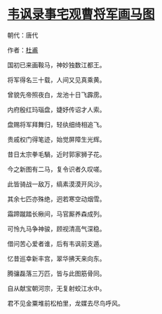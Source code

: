 # [韦讽录事宅观曹将军画马图](http://so.gushiwen.org/view_10611.aspx)

朝代：唐代

作者：[杜甫](http://so.gushiwen.org/author_474.aspx)

国初已来画鞍马，神妙独数江都王。

将军得名三十载，人间又见真乘黄。

曾貌先帝照夜白，龙池十日飞霹雳。

内府殷红玛瑙盘，婕妤传诏才人索。

盘赐将军拜舞归，轻纨细绮相追飞。

贵戚权门得笔迹，始觉屏障生光辉。

昔日太宗拳毛騧，近时郭家狮子花。

今之新图有二马，复令识者久叹嗟。

此皆骑战一敌万，缟素漠漠开风沙。

其余七匹亦殊绝，迥若寒空动烟雪。

霜蹄蹴踏长楸间，马官厮养森成列。

可怜九马争神骏，顾视清高气深稳。

借问苦心爱者谁，后有韦讽前支遁。

忆昔巡幸新丰宫，翠华拂天来向东。

腾骧磊落三万匹，皆与此图筋骨同。

自从献宝朝河宗，无复射蛟江水中。

君不见金粟堆前松柏里，龙媒去尽鸟呼风。

